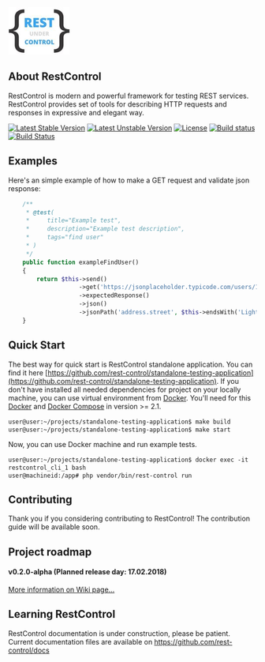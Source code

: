 ![test](.github/rest-control.jpg)

About RestControl
---
RestControl is modern and powerful framework for testing REST services. RestControl provides set of tools for describing HTTP requests and responses in expressive and elegant way.


[![Latest Stable Version](https://poser.pugx.org/rest-control/rest-control/v/stable)](https://packagist.org/packages/rest-control/rest-control)
[![Latest Unstable Version](https://poser.pugx.org/rest-control/rest-control/v/unstable)](https://packagist.org/packages/rest-control/rest-control)
[![License](https://poser.pugx.org/rest-control/rest-control/license)](https://packagist.org/packages/rest-control/rest-control)
[![Build status](https://ci.appveyor.com/api/projects/status/otm3svuo0nol0big?svg=true)](https://ci.appveyor.com/project/kamszel/rest-control)
[![Build Status](https://travis-ci.org/rest-control/rest-control.svg?branch=master)](https://travis-ci.org/rest-control/rest-control)

Examples
---

Here's an simple example of how to make a GET request and validate json response:

```php
    /**
     * @test(
     *     title="Example test",
     *     description="Example test description",
     *     tags="find user"
     * )
     */
    public function exampleFindUser()
    {
        return $this->send()
                    ->get('https://jsonplaceholder.typicode.com/users/1')
                    ->expectedResponse()
                    ->json()
                    ->jsonPath('address.street', $this->endsWith('Light'));
    }

```
Quick Start
---
The best way for quick start is RestControl standalone application. You can find it here [https://github.com/rest-control/standalone-testing-application](https://github.com/rest-control/standalone-testing-application).
If you don't have installed all needed dependencies for project on your locally machine, you can use virtual environment from [Docker](https://docker.com/). You'll need for this [Docker](https://docs.docker.com/install/) and [Docker Compose](https://docs.docker.com/compose/) in version >= 2.1.

```
user@user:~/projects/standalone-testing-application$ make build
user@user:~/projects/standalone-testing-application$ make start
```
Now, you can use Docker machine and run example tests.

```
user@user:~/projects/standalone-testing-application$ docker exec -it restcontrol_cli_1 bash
user@machineid:/app# php vendor/bin/rest-control run
```

Contributing
---
Thank you if you considering contributing to RestControl! The contribution guide will be available soon.


Project roadmap
---
#### v0.2.0-alpha (Planned release day: 17.02.2018)
[More information on Wiki page...](https://github.com/rest-control/rest-control/wiki/Roadmap)

Learning RestControl
---
RestControl documentation is under construction, please be patient.
Current documentation files are available on https://github.com/rest-control/docs